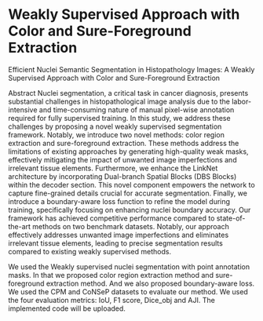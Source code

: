 # Weakly Supervised Approach with Color and Sure-Foreground Extraction
Efficient Nuclei Semantic Segmentation in Histopathology Images: A Weakly Supervised Approach with Color and Sure-Foreground Extraction

Abstract
Nuclei segmentation, a critical task in cancer diagnosis, presents substantial challenges in histopathological image analysis due to the
labor-intensive and time-consuming nature of manual pixel-wise annotation required for fully supervised training. In this study,
we address these challenges by proposing a novel weakly supervised segmentation framework. Notably, we introduce two novel
methods: color region extraction and sure-foreground extraction. These methods address the limitations of existing approaches
by generating high-quality weak masks, effectively mitigating the impact of unwanted image imperfections and irrelevant tissue
elements. Furthermore, we enhance the LinkNet architecture by incorporating Dual-branch Spatial Blocks (DBS Blocks) within the
decoder section. This novel component empowers the network to capture fine-grained details crucial for accurate segmentation.
Finally, we introduce a boundary-aware loss function to refine the model during training, specifically focusing on enhancing nuclei
boundary accuracy. Our framework has achieved competitive performance compared to state-of-the-art methods on two benchmark
datasets. Notably, our approach effectively addresses unwanted image imperfections and eliminates irrelevant tissue elements,
leading to precise segmentation results compared to existing weakly supervised methods.



We used the Weakly supervised nuclei segmentation with point annotation masks. In that we proposed color region extraction method and sure-foreground extraction method. And we also proposed boundary-aware loss.
We used the CPM and CoNSeP datasets to evaluate our method.
We used the four evaluation metrics: IoU, F1 score, Dice_obj and AJI.
The implemented code will be uploaded.
